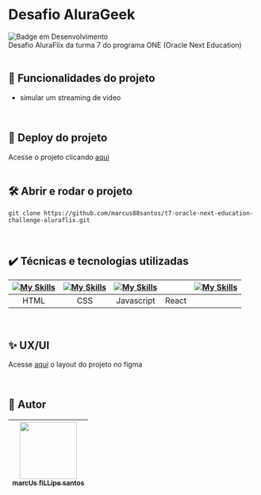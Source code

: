 # Desafio AluraGeek

![Badge em Desenvolvimento](http://img.shields.io/static/v1?label=STATUS&message=EM%20DESENVOLVIMENTO&color=GREEN&style=for-the-badge)  
Desafio AluraFlix da turma 7 do programa ONE (Oracle Next Education)
<br />
<br />

## :hammer: Funcionalidades do projeto

- simular um streaming de video

<br />

## 📁 Deploy do projeto

Acesse o projeto clicando [aqui](https://marcus88santos.github.io/t7-oracle-next-education-challenge-aluraflix/)
<br />
<br />

## 🛠️ Abrir e rodar o projeto

```
git clone https://github.com/marcus88santos/t7-oracle-next-education-challenge-aluraflix.git
```

<br />

## ✔️ Técnicas e tecnologias utilizadas

| [![My Skills](https://skillicons.dev/icons?i=html)]() | [![My Skills](https://skillicons.dev/icons?i=css)]() | [![My Skills](https://skillicons.dev/icons?i=js)]() |       | [![My Skills](https://skillicons.dev/icons?i=react)]() |
| :---------------------------------------------------: | :--------------------------------------------------: | :-------------------------------------------------: | ----- | ------------------------------------------------------ |
|                         HTML                          |                         CSS                          |                     Javascript                      | React |

<br />

## ✨ UX/UI

Acesse [aqui](<https://www.figma.com/design/a5k6WKmXP6E4cWo5e6FGQh/New-AluraFlix---PT-(Copy)?node-id=1-106&p=f&t=W5HKHpMBFaH3LJXc-0>) o layout do projeto no figma

<br />

## 🚶 Autor

| [<img loading="lazy" src="https://github.com/marcus88santos.png?size=115" width=115><br><sub>marcUs fiLLipe santos</sub>](https://github.com/marcus88santos) |
| :----------------------------------------------------------------------------------------------------------------------------------------------------------: |
